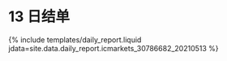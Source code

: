 # 13 日结单

{% include  templates/daily_report.liquid jdata=site.data.daily_report.icmarkets_30786682_20210513 %}